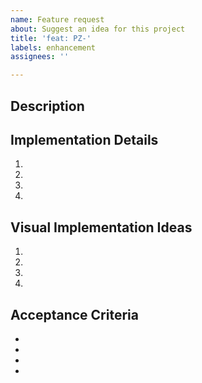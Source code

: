 ```yaml
---
name: Feature request
about: Suggest an idea for this project
title: 'feat: PZ-'
labels: enhancement
assignees: ''

---
```


## Description

## Implementation Details
1. 
2. 
3. 
4.

## Visual Implementation Ideas
1. 
2. 
3. 
4.

## Acceptance Criteria
-
-
-
-
